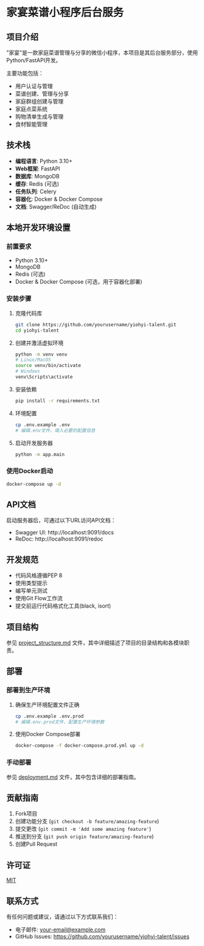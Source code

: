 # 家宴菜谱小程序后台服务

## 项目介绍

"家宴"是一款家庭菜谱管理与分享的微信小程序，本项目是其后台服务部分，使用Python/FastAPI开发。

主要功能包括：
- 用户认证与管理
- 菜谱创建、管理与分享
- 家庭群组创建与管理
- 家庭点菜系统
- 购物清单生成与管理
- 食材智能管理

## 技术栈

- **编程语言**: Python 3.10+
- **Web框架**: FastAPI
- **数据库**: MongoDB
- **缓存**: Redis (可选)
- **任务队列**: Celery
- **容器化**: Docker & Docker Compose
- **文档**: Swagger/ReDoc (自动生成)

## 本地开发环境设置

### 前置要求

- Python 3.10+
- MongoDB
- Redis (可选)
- Docker & Docker Compose (可选，用于容器化部署)

### 安装步骤

1. 克隆代码库
   ```bash
   git clone https://github.com/yourusername/yiohyi-talent.git
   cd yiohyi-talent
   ```

2. 创建并激活虚拟环境
   ```bash
   python -m venv venv
   # Linux/MacOS
   source venv/bin/activate
   # Windows
   venv\Scripts\activate
   ```

3. 安装依赖
   ```bash
   pip install -r requirements.txt
   ```

4. 环境配置
   ```bash
   cp .env.example .env
   # 编辑.env文件，填入必要的配置信息
   ```

5. 启动开发服务器
   ```bash
   python -m app.main
   ```

### 使用Docker启动

```bash
docker-compose up -d
```

## API文档

启动服务器后，可通过以下URL访问API文档：
- Swagger UI: http://localhost:9091/docs
- ReDoc: http://localhost:9091/redoc

## 开发规范

- 代码风格遵循PEP 8
- 使用类型提示
- 编写单元测试
- 使用Git Flow工作流
- 提交前运行代码格式化工具(black, isort)

## 项目结构

参见 [project_structure.md](project_structure.md) 文件，其中详细描述了项目的目录结构和各模块职责。

## 部署

### 部署到生产环境

1. 确保生产环境配置文件正确
   ```bash
   cp .env.example .env.prod
   # 编辑.env.prod文件，配置生产环境参数
   ```

2. 使用Docker Compose部署
   ```bash
   docker-compose -f docker-compose.prod.yml up -d
   ```

### 手动部署

参见 [deployment.md](docs/deployment.md) 文件，其中包含详细的部署指南。

## 贡献指南

1. Fork项目
2. 创建功能分支 (`git checkout -b feature/amazing-feature`)
3. 提交更改 (`git commit -m 'Add some amazing feature'`)
4. 推送到分支 (`git push origin feature/amazing-feature`)
5. 创建Pull Request

## 许可证

[MIT](LICENSE)

## 联系方式

有任何问题或建议，请通过以下方式联系我们：
- 电子邮件: your-email@example.com
- GitHub Issues: https://github.com/yourusername/yiohyi-talent/issues
